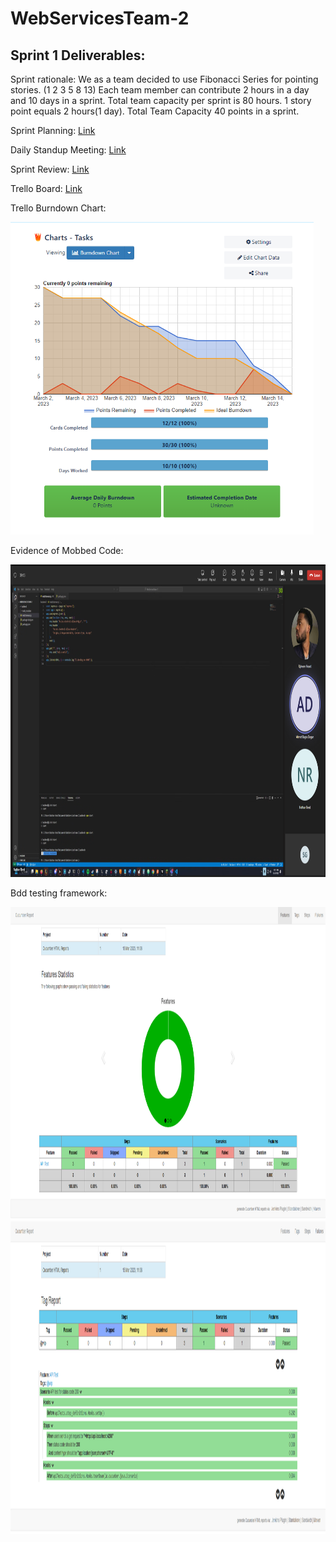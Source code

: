 # WebServicesTeam-2
<section>
  <h2>Sprint 1 Deliverables:</h2>
  <p>Sprint rationale: 
We as a team decided to use Fibonacci Series for pointing stories. (1 2 3 5 8 13)
Each team member can contribute 2 hours in a day and 10 days in a sprint.
Total team capacity per sprint is 80 hours.
1 story point equals 2 hours(1 day).
Total Team Capacity 40 points in a sprint.</p>
  <p>Sprint Planning: <a href="https://kennesawedu.sharepoint.com/:v:/s/Team-SWE6813-WebServiceProject-Team2/Efh2lJPmu0hAjuTDe_NpUMABF9r4ZO87chmbVX2e_spuwA?email=fjacob1%40kennesaw.edu&e=lKwnNJ
">Link</a>
  <p>Daily Standup Meeting: <a href="https://kennesawedu.sharepoint.com/:v:/r/sites/Team-SWE6813-WebServiceProject-Team2/Shared%20Documents/General/Recordings/Daily%20standUp%20meeting-20230310_220246-Meeting%20Recording.mp4?csf=1&web=1&e=aFfxbj
">Link</a>
</p>
  <p>Sprint Review: <a href="https://kennesawedu.sharepoint.com/:v:/s/Team-SWE6813-WebServiceProject-Team2/EQlK1X_oSqpJr4ASgb4SPHIB8ej16NrStwuHoQQKaUsWHA?email=fjacob1%40kennesaw.edu&e=JdpXde">Link</a>
</p>
<p>
Trello Board: <a href="https://trello.com/invite/webserviceengineering1/ATTIe0dd66d59e0059503a5f5cc61bef2b43940DABDE">Link</a>
</p>
<p>
Trello Burndown Chart: 
</p>
<img style="height:500px;"src="https://github.com/Nare6880/WebServicesTeam-2/blob/main/burnDownChart.png?raw=true"></img>
<p>
Evidence of Mobbed Code:
</p>
<img style="height:500px;"src="https://github.com/Nare6880/WebServicesTeam-2/blob/main/mobCoding.png?raw=true"></img>
<p>Bdd testing framework:</p>
<img style="height:500px;"src="https://github.com/Nare6880/WebServicesTeam-2/blob/main/testResult_1.png?raw=true"></img>
<img style="height:500px;"src="https://github.com/Nare6880/WebServicesTeam-2/blob/main/testResult_1.1.png?raw=true"></img>
</section>
